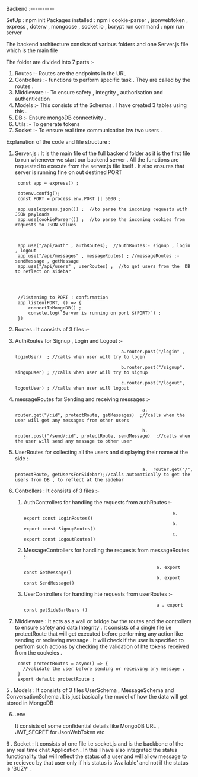 Backend :----------

SetUp : npm init 
Packages installed : npm i cookie-parser , jsonwebtoken , express , dotenv , mongoose , socket io , bcrypt 
run command : npm run server 


The backend architecture consists of various folders and one Server.js file which is the main file

The folder are divided into 7 parts :-
1. Routes :- Routes are the endpoints in the URL
2. Controllers :- functions to perform specific task . They are called by the routes .
3. Middleware :- To ensure safety , integrity , authorisation and authentication
4. Models :- This consists of the Schemas . I have created 3 tables using this .
5. DB :- Ensure mongoDB connectivity .
6. Utils :- To generate tokens
7. Socket :- To ensure real time communication bw two users .

Explanation of the code and file structure :

1. Server.js :
   It is the main file of the full backend folder as it is the first file to run whenever we start our backend server .
   All the functions are requested to execute from the server.js file itself . 
   It also ensures that server is running fine on out destined PORT 

        const app = express() ; 
      
        dotenv.config();  
        const PORT = process.env.PORT || 5000 ; 
        
        app.use(express.json()) ;  //to parse the incoming requests with JSON payloads 
        app.use(cookieParser()) ;  //to parse the incoming cookies from requests to JSON values 
        
        
        
        app.use("/api/auth" , authRoutes);  //authRoutes:- signup , login , logout
        app.use("/api/messages" , messageRoutes) ; //messageRoutes :- sendMessage , getMessage
        app.use("/api/users" , userRoutes) ;  //to get users from the  DB to reflect on sidebar 
        
        
        
        
        //listening to PORT : confirmation
        app.listen(PORT, () => {
            connectToMongoDB() ; 
            console.log(`Server is running on port ${PORT}`) ; 
        })

  





2. Routes :
  It consists of 3 files :- 
  1. AuthRoutes for Signup , Login and Logout :-
     
                                                 a.router.post("/login" , loginUser)  ; //calls when user will try to login 

                                                 b.router.post("/signup", singupUser) ; //calls when user will try to signup 

                                                 c.router.post("/logout", logoutUser) ; //calls when user will logout
     
  2. messageRoutes for Sending and receiving messages :-
     
                                                         a. router.get("/:id", protectRoute, getMessages)  ;//calls when the user will get any messages from other users
     
                                                         b. router.post("/send/:id", protectRoute, sendMessage)  ;//calls when the user will send any message to other user
 
  3. UserRoutes for collecting all the users and displaying their name at the side :-
     
                                                         a.  router.get("/", protectRoute, getUsersForSidebar);//calls automatically to get the users from DB , to reflect at the sidebar




3. Controllers :
   It consists of 3 files :- 
   1. AuthControllers for handling the requests from authRoutes :-
      
                                                                  a. export const LoginRoutes()
                                                                  b. export const SignupRoutes()
                                                                  c. export const LogoutRoutes()
                                                                  
    
   2. MessageControllers for handling the requests from messageRoutes :-
      
                                                            a. export const GetMessage() 
                                                            b. export const SendMessage()
            
   3. UserControllers for handling hte requests from userRoutes :-
   
                                                            a . export const getSideBarUsers () 

4. Middleware :
    It acts as a wall or bridge bw the routes and the controllers to ensure safety and data Integrity . 
    It consists of a single file i.e protectRoute that will get executed before performing any action like sending or recieving message .
    It will check if the user is specified to perfrom such actions by checking the validation of hte tokens received from the cookeies .

        const protectRoutes = async() => {
          //validate the user before sending or receiving any message .
        }
        export default protectRoute ; 
    




5 . Models :
    It consists of 3 files UserSchema , MessageSchema and ConversationSchema .It is just basically the model of how the data will get stored in MongoDB


6. .env

    It consists of some confidential details like MongoDB URL  , JWT_SECRET for JsonWebToken etc 


6 . Socket :
     It consists of one file i.e socket.js and is the backbone of the any real time chat Application . 
     In this I have also integrated the status functionality that will reflect the status of a user and will allow message to be recievec
     by that user only if his status is 'Available' and not if the status is 'BUZY' .


     

